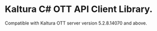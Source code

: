 # Kaltura C# OTT API Client Library.
Compatible with Kaltura OTT server version 5.2.8.14070 and above.
